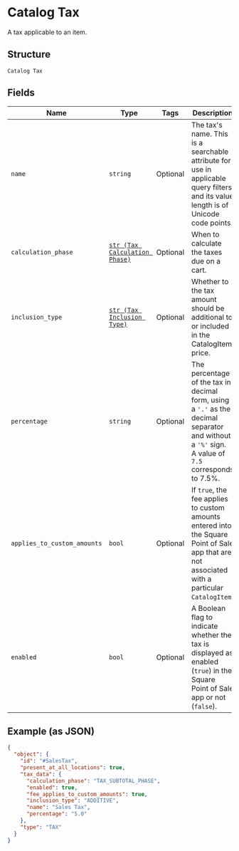 
# Catalog Tax

A tax applicable to an item.

## Structure

`Catalog Tax`

## Fields

| Name | Type | Tags | Description |
|  --- | --- | --- | --- |
| `name` | `string` | Optional | The tax's name. This is a searchable attribute for use in applicable query filters, and its value length is of Unicode code points. |
| `calculation_phase` | [`str (Tax Calculation Phase)`](/doc/models/tax-calculation-phase.md) | Optional | When to calculate the taxes due on a cart. |
| `inclusion_type` | [`str (Tax Inclusion Type)`](/doc/models/tax-inclusion-type.md) | Optional | Whether to the tax amount should be additional to or included in the CatalogItem price. |
| `percentage` | `string` | Optional | The percentage of the tax in decimal form, using a `'.'` as the decimal separator and without a `'%'` sign.<br>A value of `7.5` corresponds to 7.5%. |
| `applies_to_custom_amounts` | `bool` | Optional | If `true`, the fee applies to custom amounts entered into the Square Point of Sale<br>app that are not associated with a particular `CatalogItem`. |
| `enabled` | `bool` | Optional | A Boolean flag to indicate whether the tax is displayed as enabled (`true`) in the Square Point of Sale app or not (`false`). |

## Example (as JSON)

```json
{
  "object": {
    "id": "#SalesTax",
    "present_at_all_locations": true,
    "tax_data": {
      "calculation_phase": "TAX_SUBTOTAL_PHASE",
      "enabled": true,
      "fee_applies_to_custom_amounts": true,
      "inclusion_type": "ADDITIVE",
      "name": "Sales Tax",
      "percentage": "5.0"
    },
    "type": "TAX"
  }
}
```

